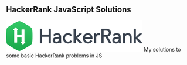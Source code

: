 ## HackerRank JavaScript Solutions
![HackerRank logo](https://github.com/angeline-vidhula-js/hackerrank-js/blob/master/hacker-rank-logo.png)
My solutions to some basic HackerRank problems in JS
